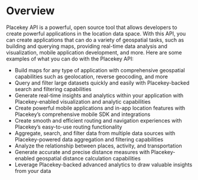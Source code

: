 # Overview

Placekey API is a powerful, open source tool that allows developers to create
powerful applications in the location data space. With this API, you can create
applications that can do a variety of geospatial tasks, such as building and
querying maps, providing real-time data analysis and visualization, mobile
application development, and more. Here are some examples of what you can do
with the Placekey API:

- Build maps for any type of application with comprehensive geospatial
  capabilities such as geolocation, reverse geocoding, and more
- Query and filter large datasets quickly and easily with Placekey-backed
  search and filtering capabilities
- Generate real-time insights and analytics within your application with
  Placekey-enabled visualization and analytic capabilities
- Create powerful mobile applications and in-app location features with
  Placekey’s comprehensive mobile SDK and integrations
- Create smooth and efficient routing and navigation experiences with
  Placekey’s easy-to-use routing functionality
- Aggregate, search, and filter data from multiple data sources with
  Placekey-powered data aggregation and filtering capabilities
- Analyze the relationship between places, activity, and transportation
- Generate accurate and precise distance measures with Placekey-enabled
  geospatial distance calculation capabilities
- Leverage Placekey-backed advanced analytics to draw valuable insights from
  your data
